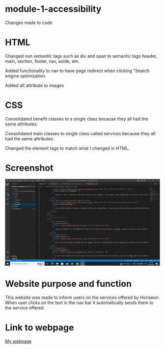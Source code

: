 # module-1-accessibility
Changes made to code

# HTML

Changed non semantic tags such as div and span to semantic tags header, main, section, footer, nav, aside, em.  

Added functionality to nav to have page redirect when clicking "Search engine optimization.  

Added alt attribute to images  




# CSS

Consolidated benefit classes to a single class because they all had the same attributes.  

Consolidated main classes to single class called services because they all had the same attributes.  

Changed the element tags to match what I changed in HTML.  

# Screenshot

![](./Develop/assets/images/Screenshot.png)  

# Website purpose and function

This website was made to inform users on the services offered by Horiseon.  When user clicks on the text in the nav bar it automatically sends them to the service offered.  

# Link to webpage

[My webpage](https://michaeloc1.github.io/module-1-accessibility)
